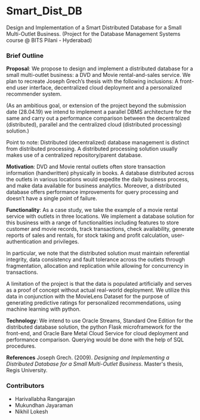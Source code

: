 # Smart_Dist_DB
Design and Implementation of a Smart Distributed Database for a Small Multi-Outlet Business.
(Project for the Database Management Systems course @ BITS Pilani - Hyderabad)

### Brief Outline
**Proposal**: We propose to design and implement a distributed database for a small multi-outlet business: a DVD and Movie rental-and-sales service. We plan to recreate Joseph Grech’s thesis with the following inclusions:  A front-end user interface, decentralized cloud deployment and a personalized recommender system. 

(As an ambitious goal, or extension of the project beyond the submission date (28.04.19) we intend to implement a parallel DBMS architecture for the same and carry out a performance comparison between the decentralized (distributed), parallel and the centralized cloud (distributed processing) solution.)

Point to note: Distributed (decentralized) database management is distinct from distributed processing. A distributed processing solution usually makes use of a centralized repository/parent database.

**Motivation**: DVD and Movie rental outlets often store transaction information (handwritten) physically in books. A database distributed across the outlets in various locations would expedite the daily business process, and make data available for business analytics. Moreover, a distributed database offers performance improvements for query processing and doesn’t have a single point of failure.

**Functionality**: As a case study, we take the example of a movie rental service with outlets in three locations. We implement a database solution for this business with a range of functionalities including features to store customer and movie records, track transactions, check availability, generate reports of sales and rentals, for stock taking and profit calculation, user-authentication and privileges.

In particular, we note that the distributed solution must maintain referential integrity, data consistency and fault tolerance across the outlets through fragmentation, allocation and replication while allowing for concurrency in transactions. 

A limitation of the project is that the data is populated artificially and serves as a proof of concept without actual real-world deployment.
We utilize this data in conjunction with the MovieLens Dataset for the purpose of generating predictive ratings for personalized recommendations, using machine learning with python.

**Technology**: We intend to use Oracle Streams, Standard One Edition for the distributed database solution, the python Flask microframework for the front-end, and Oracle Bare Metal Cloud Service for cloud deployment and performance comparison. Querying would be done with the help of SQL procedures.

**References** 
Joseph Grech. (2009). *Designing and Implementing a Distributed Database for a Small Multi-Outlet Business*. Master's thesis, Regis University.


### Contributors
* Harivallabha Rangarajan
* Mukundhan Jayaraman
* Nikhil Lokesh
